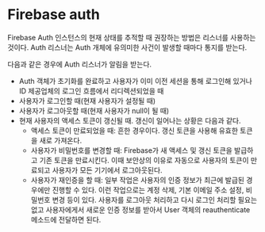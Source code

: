 # Firebase auth

Firebase Auth 인스턴스의 현재 상태를 추적할 때 권장하는 방법은 리스너를 사용하는 것이다. Auth 리스너는 Auth 개체에 유의미한 사건이 발생할 때마다 통지를 받는다.

다음과 같은 경우에 Auth 리스너가 알림을 받는다.

* Auth 객체가 초기화를 완료하고 사용자가 이미 이전 세션을 통해 로그인해 있거나 ID 제공업체의 로그인 흐름에서 리디렉션되었을 때
* 사용자가 로그인할 때(현재 사용자가 설정될 때)
* 사용자가 로그아웃할 때(현재 사용자가 null이 될 때)
* 현재 사용자의 액세스 토큰이 갱신될 때. 갱신이 일어나는 상황은 다음과 같다.
  * 액세스 토큰이 만료되었을 때: 흔한 경우이다. 갱신 토큰을 사용해 유효한 토큰을 새로 가져온다.
  * 사용자가 비밀번호를 변경할 때: Firebase가 새 액세스 및 갱신 토큰을 발급하고 기존 토큰을 만료시킨다. 이때 보안상의 이유로 자동으로 사용자의 토큰이 만료되고 사용자가 모든 기기에서 로그아웃된다.
  * 사용자가 재인증을 할 때: 일부 작업은 사용자의 인증 정보가 최근에 발급된 경우에만 진행할 수 있다. 이런 작업으로는 계정 삭제, 기본 이메일 주소 설정, 비밀번호 변경 등이 있다. 사용자를 로그아웃 처리하고 다시 로그인 처리할 필요는 없고 사용자에게서 새로운 인증 정보를 받아서 User 객체의 reauthenticate 메소드에 전달하면 된다.
